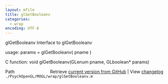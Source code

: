 ```yaml
---
layout: mfile
title: glGetBooleanv
categories:
  - wrap
encoding: UTF-8
---
```


glGetBooleanv  Interface to glGetBooleanv

usage:  params = glGetBooleanv( pname )

C function:  void glGetBooleanv(GLenum pname, GLboolean\* params)


<div class="code_header" style="text-align:right;">
  <span style="float:left;">Path&nbsp;&nbsp;</span> <span class="counter">Retrieve <a href=
  "https://raw.github.com/Psychtoolbox-3/Psychtoolbox-3/beta/./PsychOpenGL/MOGL/wrap/glGetBooleanv.m">current version from GitHub</a> | View <a href=
  "https://github.com/Psychtoolbox-3/Psychtoolbox-3/commits/beta/./PsychOpenGL/MOGL/wrap/glGetBooleanv.m">changelog</a></span>
</div>
<div class="code">
  <code>./PsychOpenGL/MOGL/wrap/glGetBooleanv.m</code>
</div>

